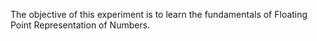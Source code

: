 The objective of this experiment is to learn the fundamentals of Floating Point Representation of Numbers.

